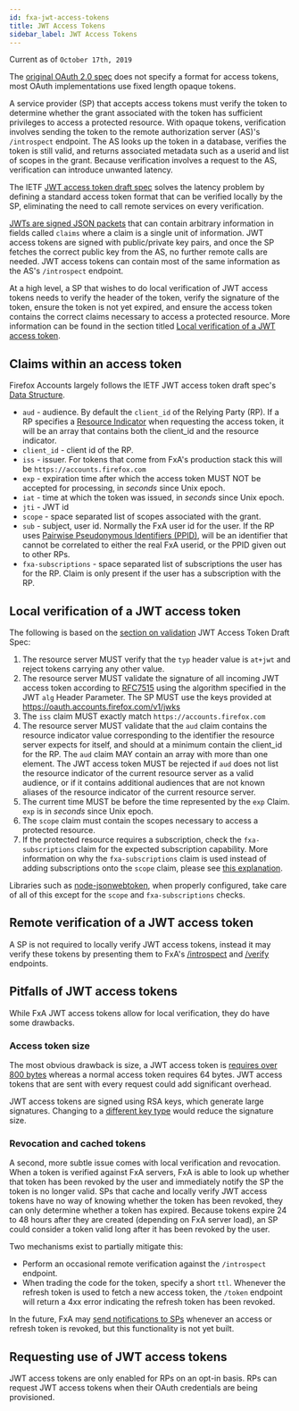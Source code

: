 ```yaml
---
id: fxa-jwt-access-tokens
title: JWT Access Tokens
sidebar_label: JWT Access Tokens
---
```


Current as of `October 17th, 2019`

The [original OAuth 2.0 spec][#ietf-oauth-spec] does not specify a
format for access tokens, most OAuth implementations use fixed length opaque tokens.

A service provider (SP) that accepts access tokens must verify the token to determine
whether the grant associated with the token has sufficient privileges to access a
protected resource. With opaque tokens, verification involves sending the token to
the remote authorization server (AS)'s `/introspect` endpoint. The AS looks up the
token in a database, verifies the token is still valid, and returns associated
metadata such as a userid and list of scopes in the grant. Because verification
involves a request to the AS, verification can introduce unwanted latency.

The IETF [JWT access token draft spec][#ietf-jwt-access-token-draft-spec]
solves the latency problem by defining a standard access token format that can be verified
locally by the SP, eliminating the need to call remote services on every verification.

[JWTs are signed JSON packets][#ietf-jwt-spec] that can contain
arbitrary information in fields called `claims` where a claim is a single unit of
information. JWT access tokens are signed with public/private key pairs, and once the
SP fetches the correct public key from the AS, no further remote calls are needed.
JWT access tokens can contain most of the same information as the AS's `/introspect`
endpoint.

At a high level, a SP that wishes to do local verification of JWT access tokens needs
to verify the header of the token, verify the signature of the token, ensure the token
is not yet expired, and ensure the access token contains the correct claims necessary
to access a protected resource. More information can be found in the section titled
[Local verification of a JWT access token](#local-verification-of-a-jwt-access-token).

## Claims within an access token

Firefox Accounts largely follows the IETF JWT access token draft spec's
[Data Structure][#ietf-jwt-access-token-draft-spec-structure].

- `aud` - audience. By default the `client_id` of the Relying Party (RP). If a RP specifies
  a [Resource Indicator][#ietf-resource-indicator-draft-spec] when requesting the access token, it will be an array that contains both the client_id and the resource indicator.
- `client_id` - client id of the RP.
- `iss` - issuer. For tokens that come from FxA's production stack this will be `https://accounts.firefox.com`
- `exp` - expiration time after which the access token MUST NOT be accepted for processing, in _seconds_ since Unix epoch.
- `iat` - time at which the token was issued, in _seconds_ since Unix epoch.
- `jti` - JWT id
- `scope` - space separated list of scopes associated with the grant.
- `sub` - subject, user id. Normally the FxA user id for the user. If the RP uses [Pairwise Pseudonymous Identifiers (PPID)][#ppid-doc], will be an identifier that cannot be correlated to either the real FxA userid, or the PPID given out to other RPs.
- `fxa-subscriptions` - space separated list of subscriptions the user has for the RP. Claim is only present if the user has a subscription with the RP.

## Local verification of a JWT access token

The following is based on the [section on validation][#ietf-jwt-access-token-draft-spec-validation] JWT Access Token Draft Spec:

1.  The resource server MUST verify that the `typ` header value is
    `at+jwt` and reject tokens carrying any other value.
2.  The resource server MUST validate the signature of all incoming
    JWT access token according to [RFC7515][#ietf-jws-spec] using the algorithm
    specified in the JWT `alg` Header Parameter. The SP MUST use the keys provided
    at https://oauth.accounts.firefox.com/v1/jwks
3.  The `iss` claim MUST exactly match `https://accounts.firefox.com`
4.  The resource server MUST validate that the `aud` claim contains the
    resource indicator value corresponding to the identifier the
    resource server expects for itself, and should at a minimum contain
    the client_id for the RP. The `aud` claim MAY contain an
    array with more than one element. The JWT access token MUST be
    rejected if `aud` does not list the resource indicator of the
    current resource server as a valid audience, or if it contains
    additional audiences that are not known aliases of the resource
    indicator of the current resource server.
5.  The current time MUST be before the time represented by the `exp`
    Claim. `exp` is in _seconds_ since Unix epoch.
6.  The `scope` claim must contain the scopes necessary to access a protected resource.
7.  If the protected resource requires a subscription, check the `fxa-subscriptions` claim
    for the expected subscription capability. More information on why the `fxa-subscriptions`
    claim is used instead of adding subscriptions onto the `scope` claim, please see
    [this explanation][#why-fxa-subscriptions-claim].

Libraries such as [node-jsonwebtoken][#node-jsonwebtoken], when properly configured, take
care of all of this except for the `scope` and `fxa-subscriptions` checks.

## Remote verification of a JWT access token

A SP is not required to locally verify JWT access tokens, instead it may verify
these tokens by presenting them to FxA's [/introspect][#fxa-introspect-endpoint-api-docs]
and [/verify][#fxa-verify-endpoint-api-docs] endpoints.

## Pitfalls of JWT access tokens

While FxA JWT access tokens allow for local verification, they do have some drawbacks.

### Access token size

The most obvious drawback is size, a JWT access token is [requires over 800 bytes][#github-jwt-token-size]
whereas a normal access token requires 64 bytes. JWT access tokens that are
sent with every request could add significant overhead.

JWT access tokens are signed using RSA keys, which generate large signatures. Changing
to a [different key type][#github-es256-signing-key] would reduce the signature size.

### Revocation and cached tokens

A second, more subtle issue comes with local verification and revocation. When a
token is verified against FxA servers, FxA is able to look up whether that token has
been revoked by the user and immediately notify the SP the token is no longer valid.
SPs that cache and locally verify JWT access tokens have no way of knowing whether
the token has been revoked, they can only determine whether a token has expired.
Because tokens expire 24 to 48 hours after they are created (depending on FxA server load),
an SP could consider a token valid long after it has been revoked by the user.

Two mechanisms exist to partially mitigate this:

- Perform an occasional remote verification against the `/introspect` endpoint.
- When trading the code for the token, specify a short `ttl`. Whenever the refresh token
  is used to fetch a new access token, the `/token` endpoint will return a 4xx error indicating
  the refresh token has been revoked.

In the future, FxA may [send notifications to SPs][#notify-sp-on-token-revocation] whenever
an access or refresh token is revoked, but this functionality is not yet built.

## Requesting use of JWT access tokens

JWT access tokens are only enabled for RPs on an opt-in basis. RPs can request JWT access
tokens when their OAuth credentials are being provisioned.

[#ietf-oauth-spec]: https://tools.ietf.org/html/rfc6749
[#ietf-jwt-access-token-draft-spec]: https://tools.ietf.org/html/draft-bertocci-oauth-access-token-jwt-00
[#ietf-jwt-access-token-draft-spec-structure]: https://tools.ietf.org/html/draft-bertocci-oauth-access-token-jwt-00#section-2.2
[#ietf-jwt-access-token-draft-spec-validation]: https://tools.ietf.org/html/draft-bertocci-oauth-access-token-jwt-00#section-4
[#ietf-jws-spec]: https://tools.ietf.org/html/rfc7515
[#ietf-jwt-spec]: https://tools.ietf.org/html/rfc7519
[#ietf-resource-indicator-draft-spec]: https://tools.ietf.org/html/draft-ietf-oauth-resource-indicators-08
[#ppid-doc]: https://github.com/mozilla/fxa/blob/master/packages/fxa-auth-server/fxa-oauth-server/docs/pairwise-pseudonymous-identifiers.md
[#why-fxa-subscriptions-claim]: https://github.com/mozilla/fxa/blob/master/docs/adr/0007-subscription-claim-jwt-access-token.md
[#fxa-introspect-endpoint-api-docs]: https://github.com/mozilla/fxa/blob/master/packages/fxa-auth-server/fxa-oauth-server/docs/api.md#post-v1introspect
[#fxa-verify-endpoint-api-docs]: https://github.com/mozilla/fxa/blob/master/packages/fxa-auth-server/fxa-oauth-server/docs/api.md#post-v1verify
[#node-jsonwebtoken]: https://github.com/auth0/node-jsonwebtoken/
[#notify-sp-on-token-revocation]: https://github.com/mozilla/fxa/issues/2246
[#github-jwt-token-size]: https://github.com/mozilla/fxa/issues/1797
[#github-es256-signing-key]: https://github.com/mozilla/fxa/pull/1918
